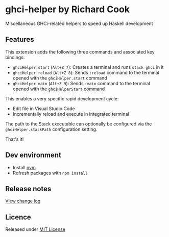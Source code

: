# ghci-helper by Richard Cook

Miscellaneous GHCi-related helpers to speed up Haskell development

## Features

This extension adds the following three commands and associated key bindings:

* `ghciHelper.start` (`Alt+Z 7`): Creates a terminal and runs `stack ghci` in it
* `ghciHelper.reload` (`Alt+Z 8`): Sends `:reload` command to the terminal opened with the `ghciHelper.start` command
* `ghciHelper.main` (`Alt+Z 9`): Sends `:main` command to the terminal opened with the `ghciHelperStart` command

This enables a very specific rapid development cycle:

* Edit file in Visual Studio Code
* Incrementally reload and execute in integrated terminal

The path to the Stack executable can optionally be configured via the `ghciHelper.stackPath` configuration setting.

That's it!

## Dev environment

* Install [nvm][nvm]
* Refresh packages with `npm install`

## Release notes

[View change log][change-log]

## Licence

Released under [MIT License][licence]

[change-log]: CHANGELOG.md
[licence]: LICENSE
[nvm]: https://github.com/creationix/nvm
